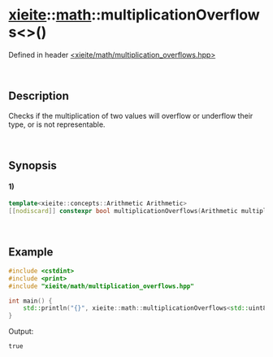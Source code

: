 # [xieite](../../xieite.md)\:\:[math](../../math.md)\:\:multiplicationOverflows\<\>\(\)
Defined in header [<xieite/math/multiplication_overflows.hpp>](../../../include/xieite/math/multiplication_overflows.hpp)

&nbsp;

## Description
Checks if the multiplication of two values will overflow or underflow their type, or is not representable.

&nbsp;

## Synopsis
#### 1)
```cpp
template<xieite::concepts::Arithmetic Arithmetic>
[[nodiscard]] constexpr bool multiplicationOverflows(Arithmetic multiplier, Arithmetic multiplicand) noexcept;
```

&nbsp;

## Example
```cpp
#include <cstdint>
#include <print>
#include "xieite/math/multiplication_overflows.hpp"

int main() {
    std::println("{}", xieite::math::multiplicationOverflows<std::uint8_t>(99, 99));
}
```
Output:
```
true
```
